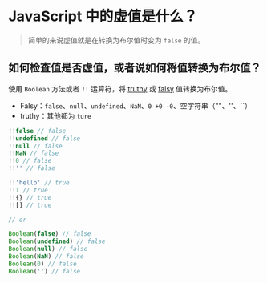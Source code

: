 # JavaScript 中的虚值是什么？

> 简单的来说虚值就是在转换为布尔值时变为 `false` 的值。

## 如何检查值是否虚值，或者说如何将值转换为布尔值？

使用 `Boolean` 方法或者 `!!` 运算符，将 [truthy](https://developer.mozilla.org/zh-CN/docs/Glossary/Truthy) 或 [falsy](https://developer.mozilla.org/zh-CN/docs/Glossary/Falsy) 值转换为布尔值。

- Falsy：`false`、`null`、`undefined`、`NaN`、`0 +0 -0`、空字符串（""、''、``）
- truthy：其他都为 `ture`

```js
!!false // false
!!undefined // false
!!null // false
!!NaN // false
!!0 // false
!!'' // false

!!'hello' // true
!!1 // true
!!{} // true
!![] // true

// or

Boolean(false) // false
Boolean(undefined) // false
Boolean(null) // false
Boolean(NaN) // false
Boolean(0) // false
Boolean('') // false
```
